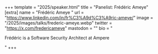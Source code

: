 +++
template = "2025/speaker.html"
title = "Panelist: Frédéric Ameye"
[extra]
  name = "Frédéric Ameye "
  url = "https://www.linkedin.com/in/fr%C3%A9d%C3%A9ric-ameye/"
  image = "/2025/images/talks/frederic-ameye.webp"
  twitter = "https://x.com/fredericameye"
  mastodon = ""
  bio = "<p>Frédéric is a Software Security Architect at Ampere</p>"
+++
